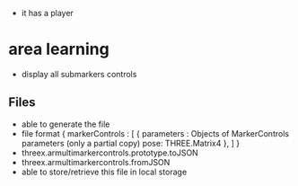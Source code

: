 - it has a player

# area learning
- display all submarkers controls

## Files
- able to generate the file
- file format
    	{
		markerControls : [
			{
				parameters : Objects of MarkerControls parameters (only a partial copy)
				pose: THREE.Matrix4
			},
		]
	}
- threex.armultimarkercontrols.prototype.toJSON
- threex.armultimarkercontrols.fromJSON
- able to store/retrieve this file in local storage
